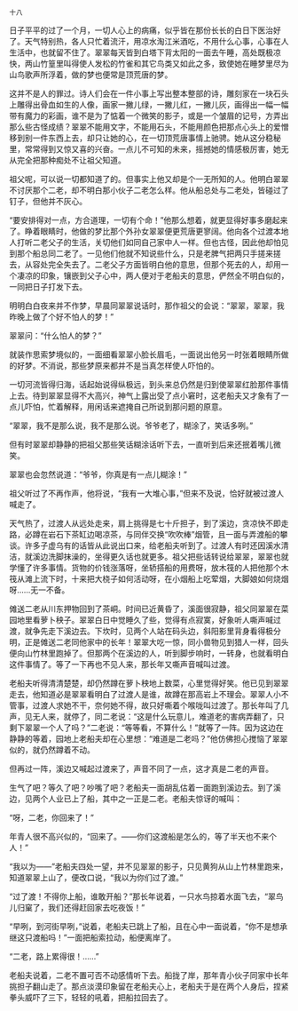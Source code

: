     十八 

   日子平平的过了一个月，一切人心上的病痛，似乎皆在那份长长的白日下医治好了。天气特别热，各人只忙着流汗，用凉水淘江米酒吃，不用什么心事，心事在人生活中，也就留不住了。翠翠每天皆到白塔下背太阳的一面去午睡，高处既极凉快，两山竹篁里叫得使人发松的竹雀和其它鸟类又如此之多，致使她在睡梦里尽为山鸟歌声所浮着，做的梦也便常是顶荒唐的梦。

   这并不是人的罪过。诗人们会在一件小事上写出整本整部的诗，雕刻家在一块石头上雕得出骨血如生的人像，画家一撇儿绿，一撇儿红，一撇儿灰，画得出一幅一幅带有魔力的彩画，谁不是为了惦着一个微笑的影子，或是一个皱眉的记号，方弄出那么些古怪成绩？翠翠不能用文字，不能用石头，不能用颜色把那点心头上的爱憎移到别一件东西上去，却只让她的心，在一切顶荒唐事情上驰骋。她从这分稳秘里，常常得到又惊又喜的兴奋。一点儿不可知的未来，摇撼她的情感极厉害，她无从完全把那种痴处不让祖父知道。

   祖父呢，可以说一切都知道了的。但事实上他又却是个一无所知的人。他明白翠翠不讨厌那个二老，却不明白那小伙子二老怎么样。他从船总处与二老处，皆碰过了钉子，但他并不灰心。

   “要安排得对一点，方合道理，一切有个命！”他那么想着，就更显得好事多磨起来了。睁着眼睛时，他做的梦比那个外孙女翠翠便更荒唐更寥阔。他向各个过渡本地人打听二老父子的生活，关切他们如同自己家中人一样。但也古怪，因此他却怕见到那个船总同二老了。一见他们他就不知说些什么，只是老脾气把两只手搓来搓去，从容处完全失去了。二老父子方面皆明白他的意思，但那个死去的人，却用一个凄凉的印象，镶嵌到父子心中，两人便对于老船夫的意思，俨然全不明白似的，一同把日子打发下去。

   明明白白夜来并不作梦，早晨同翠翠说话时，那作祖父的会说：“翠翠，翠翠，我昨晚上做了个好不怕人的梦！”

   翠翠问：“什么怕人的梦？”

   就装作思索梦境似的，一面细看翠翠小脸长眉毛，一面说出他另一时张着眼睛所做的好梦。不消说，那些梦原来都并不是当真怎样使人吓怕的。

   一切河流皆得归海，话起始说得纵极远，到头来总仍然是归到使翠翠红脸那件事情上去。待到翠翠显得不大高兴，神气上露出受了点小窘时，这老船夫又才象有了一点儿吓怕，忙着解释，用闲话来遮掩自己所说到那问题的原意。

   “翠翠，我不是那么说，我不是那么说。爷爷老了，糊涂了，笑话多咧。”

   但有时翠翠却静静的把祖父那些笑话糊涂话听下去，一直听到后来还抿着嘴儿微笑。

   翠翠也会忽然说道：“爷爷，你真是有一点儿糊涂！”

   祖父听过了不再作声，他将说，“我有一大堆心事，”但来不及说，恰好就被过渡人喊走了。

   天气热了，过渡人从远处走来，肩上挑得是七十斤担子，到了溪边，贪凉快不即走路，必蹲在岩石下茶缸边喝凉茶，与同伴交换“吹吹棒”烟管，且一面与弄渡船的攀谈。许多子虚乌有的话皆从此说出口来，给老船夫听到了。过渡人有时还因溪水清洁，就溪边洗脚抹澡的，坐得更久话也就更多。祖父把些话转说给翠翠，翠翠也就学懂了许多事情。货物的价钱涨落呀，坐轿搭船的用费呀，放木筏的人把他那个木筏从滩上流下时，十来把大桡子如何活动呀，在小烟船上吃荤烟，大脚娘如何烧烟呀……无一不备。

   傩送二老从川东押物回到了茶峒。时间已近黄昏了，溪面很寂静，祖父同翠翠在菜园地里看萝卜秧子。翠翠白日中觉睡久了些，觉得有点寂寞，好象听人嘶声喊过渡，就争先走下溪边去。下坎时，见两个人站在码头边，斜阳影里背身看得极分明，正是傩送二老同他家中的长年！翠翠大吃一惊，同小兽物见到猎人一样，回头便向山竹林里跑掉了。但那两个在溪边的人，听到脚步响时，一转身，也就看明白这件事情了。等了一下再也不见人来，那长年又嘶声音喊叫过渡。

   老船夫听得清清楚楚，却仍然蹲在萝卜秧地上数菜，心里觉得好笑。他已见到翠翠走去，他知道必是翠翠看明白了过渡人是谁，故蹲在那高岩上不理会。翠翠人小不管事，过渡人求她不干，奈何她不得，故只好嘶着个喉咙叫过渡了。那长年叫了几声，见无人来，就停了，同二老说：“这是什么玩意儿，难道老的害病弄翻了，只剩下翠翠一个人了吗？”二老说：“等等看，不算什么！”就等了一阵。因为这边在静静的等着，园地上老船夫却在心里想：“难道是二老吗？”他仿佛担心搅恼了翠翠似的，就仍然蹲着不动。

   但再过一阵，溪边又喊起过渡来了，声音不同了一点，这才真是二老的声音。

   生气了吧？等久了吧？吵嘴了吧？老船夫一面胡乱估着一面跑到溪边去。到了溪边，见两个人业已上了船，其中之一正是二老。老船夫惊讶的喊叫：

   “呀，二老，你回来了！”

   年青人很不高兴似的，“回来了。——你们这渡船是怎么的，等了半天也不来个人！”

   “我以为——”老船夫四处一望，并不见翠翠的影子，只见黄狗从山上竹林里跑来，知道翠翠上山了，便改口说，“我以为你们过了渡。”

   “过了渡！不得你上船，谁敢开船？”那长年说着，一只水鸟掠着水面飞去，“翠鸟儿归窠了，我们还得赶回家去吃夜饭！”

   “早咧，到河街早咧，”说着，老船夫已跳上了船，且在心中一面说着，“你不是想承继这只渡船吗！”一面把船索拉动，船便离岸了。

   “二老，路上累得很！……”

   老船夫说着，二老不置可否不动感情听下去。船拢了岸，那年青小伙子同家中长年挑担子翻山走了。那点淡漠印象留在老船夫心上，老船夫于是在两个人身后，捏紧拳头威吓了三下，轻轻的吼着，把船拉回去了。

